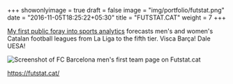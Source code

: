 +++
showonlyimage = true
draft = false
image = "img/portfolio/futstat.png"
date = "2016-11-05T18:25:22+05:30"
title = "FUTSTAT.CAT"
weight = 7
+++

<!--more-->

[My first public foray into sports analytics](https://futstat.cat/) forecasts men's and women's Catalan football leagues from La Liga to the fifth tier. Visca Barça! Dale UESA!

![Screenshot of FC Barcelona men's first team page on Futstat.cat](/img/futstat.png "FC Barcelona on Futstat.cat")

https://futstat.cat/

